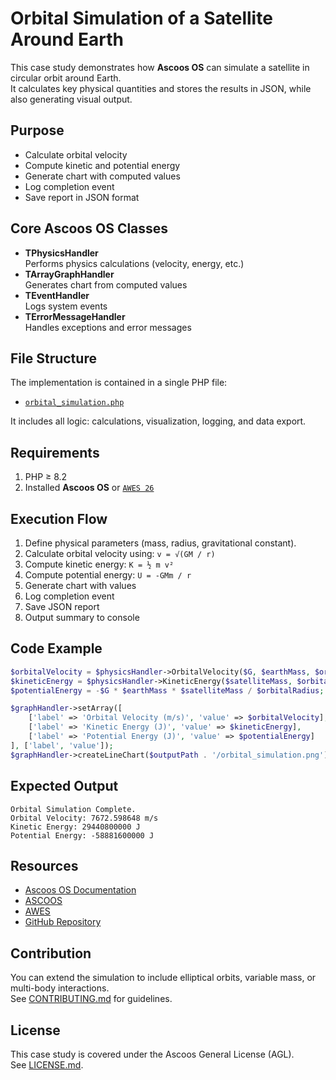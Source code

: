 # Orbital Simulation of a Satellite Around Earth

This case study demonstrates how **Ascoos OS** can simulate a satellite in circular orbit around Earth.  
It calculates key physical quantities and stores the results in JSON, while also generating visual output.

## Purpose
- Calculate orbital velocity
- Compute kinetic and potential energy
- Generate chart with computed values
- Log completion event
- Save report in JSON format

## Core Ascoos OS Classes
- **TPhysicsHandler**  
  Performs physics calculations (velocity, energy, etc.)  
- **TArrayGraphHandler**  
  Generates chart from computed values  
- **TEventHandler**  
  Logs system events  
- **TErrorMessageHandler**  
  Handles exceptions and error messages  

## File Structure
The implementation is contained in a single PHP file:
- [`orbital_simulation.php`](orbital_simulation.php)

It includes all logic: calculations, visualization, logging, and data export.

## Requirements
1. PHP ≥ 8.2  
2. Installed **Ascoos OS** or [`AWES 26`](https://awes.ascoos.com)

## Execution Flow
1. Define physical parameters (mass, radius, gravitational constant).
2. Calculate orbital velocity using: `v = √(GM / r)`
3. Compute kinetic energy: `K = ½ m v²`
4. Compute potential energy: `U = -GMm / r`
5. Generate chart with values
6. Log completion event
7. Save JSON report
8. Output summary to console

## Code Example
```php
$orbitalVelocity = $physicsHandler->OrbitalVelocity($G, $earthMass, $orbitalRadius);
$kineticEnergy = $physicsHandler->KineticEnergy($satelliteMass, $orbitalVelocity);
$potentialEnergy = -$G * $earthMass * $satelliteMass / $orbitalRadius;

$graphHandler->setArray([
    ['label' => 'Orbital Velocity (m/s)', 'value' => $orbitalVelocity],
    ['label' => 'Kinetic Energy (J)', 'value' => $kineticEnergy],
    ['label' => 'Potential Energy (J)', 'value' => $potentialEnergy]
], ['label', 'value']);
$graphHandler->createLineChart($outputPath . '/orbital_simulation.png');
```

## Expected Output
```
Orbital Simulation Complete.
Orbital Velocity: 7672.598648 m/s
Kinetic Energy: 29440800000 J
Potential Energy: -58881600000 J
```

## Resources
- [Ascoos OS Documentation](/docs/)  
- [ASCOOS](https://www.ascoos.com)
- [AWES](https://awes.ascoos.com)  
- [GitHub Repository](https://github.com/ascoos/os)

## Contribution
You can extend the simulation to include elliptical orbits, variable mass, or multi-body interactions.  
See [CONTRIBUTING.md](/CONTRIBUTING.md) for guidelines.

## License
This case study is covered under the Ascoos General License (AGL).  
See [LICENSE.md](/LICENSE.md).
